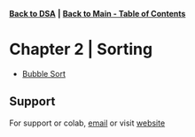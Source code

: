 [**Back to DSA**](https://github.com/xanderbilla/LPU-Academics/tree/main/blob/CSE205/CSE205.md) **|** [**Back to Main - Table of Contents**](https://github.com/xanderbilla/LPU-Academics/blob/main/README.md)

# Chapter 2 | Sorting

- [Bubble Sort](https://github.com/xanderbilla/LPU-Academics/blob/main/CSE%20205%20-%20DSA/Chapter%202%20-%20Sorting/2_1-Bubble_Sort.cpp)

## Support

For support or colab, [email](mailto:dev.xanderbilla@gmail.com) or visit [website](https://xanderbilla.com)
